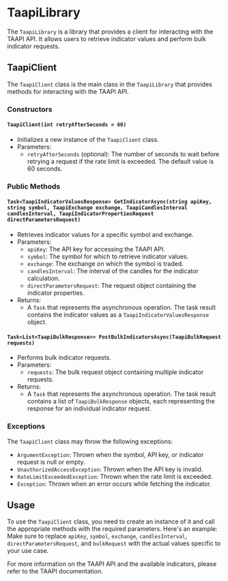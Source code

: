 # TaapiLibrary

The `TaapiLibrary` is a library that provides a client for interacting with the TAAPI API. It allows users to retrieve indicator values and perform bulk indicator requests.

## TaapiClient

The `TaapiClient` class is the main class in the `TaapiLibrary` that provides methods for interacting with the TAAPI API.

### Constructors

#### `TaapiClient(int retryAfterSeconds = 60)`

- Initializes a new instance of the `TaapiClient` class.
- Parameters:
  - `retryAfterSeconds` (optional): The number of seconds to wait before retrying a request if the rate limit is exceeded. The default value is 60 seconds.

### Public Methods

#### `Task<TaapiIndicatorValuesResponse> GetIndicatorAsync(string apiKey, string symbol, TaapiExchange exchange, TaapiCandlesInterval candlesInterval, TaapiIndicatorPropertiesRequest directParametersRequest)`

- Retrieves indicator values for a specific symbol and exchange.
- Parameters:
  - `apiKey`: The API key for accessing the TAAPI API.
  - `symbol`: The symbol for which to retrieve indicator values.
  - `exchange`: The exchange on which the symbol is traded.
  - `candlesInterval`: The interval of the candles for the indicator calculation.
  - `directParametersRequest`: The request object containing the indicator properties.
- Returns:
  - A `Task` that represents the asynchronous operation. The task result contains the indicator values as a `TaapiIndicatorValuesResponse` object.

#### `Task<List<TaapiBulkResponse>> PostBulkIndicatorsAsync(TaapiBulkRequest requests)`

- Performs bulk indicator requests.
- Parameters:
  - `requests`: The bulk request object containing multiple indicator requests.
- Returns:
  - A `Task` that represents the asynchronous operation. The task result contains a list of `TaapiBulkResponse` objects, each representing the response for an individual indicator request.

### Exceptions

The `TaapiClient` class may throw the following exceptions:

- `ArgumentException`: Thrown when the symbol, API key, or indicator request is null or empty.
- `UnauthorizedAccessException`: Thrown when the API key is invalid.
- `RateLimitExceededException`: Thrown when the rate limit is exceeded.
- `Exception`: Thrown when an error occurs while fetching the indicator.

## Usage

To use the `TaapiClient` class, you need to create an instance of it and call the appropriate methods with the required parameters. Here's an example:
Make sure to replace `apiKey`, `symbol`, `exchange`, `candlesInterval`, `directParametersRequest`, and `bulkRequest` with the actual values specific to your use case.

For more information on the TAAPI API and the available indicators, please refer to the TAAPI documentation.
